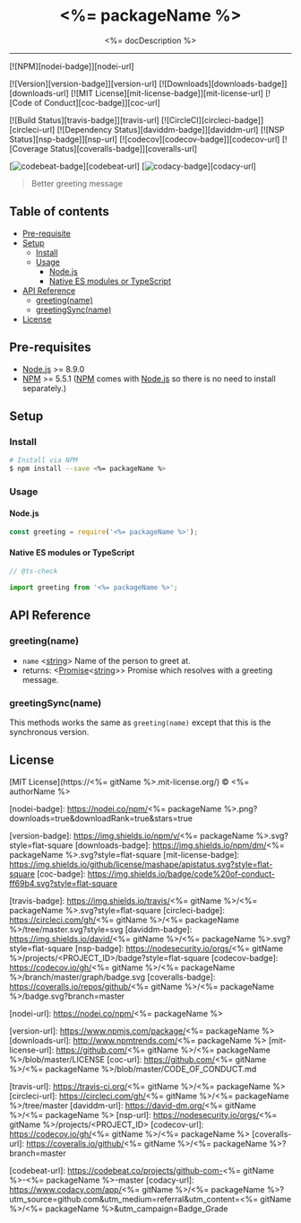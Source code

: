 <div align="center" style="text-align: center;">
  <h1 style="border-bottom: none;"><%= packageName %></h1>

  <p><%= docDescription %></p>
</div>

<hr />

[![NPM][nodei-badge]][nodei-url]

[![Version][version-badge]][version-url]
[![Downloads][downloads-badge]][downloads-url]
[![MIT License][mit-license-badge]][mit-license-url]
[![Code of Conduct][coc-badge]][coc-url]

[![Build Status][travis-badge]][travis-url]
[![CircleCI][circleci-badge]][circleci-url]
[![Dependency Status][daviddm-badge]][daviddm-url]
[![NSP Status][nsp-badge]][nsp-url]
[![codecov][codecov-badge]][codecov-url]
[![Coverage Status][coveralls-badge]][coveralls-url]

[![codebeat-badge]][codebeat-url]
[![codacy-badge]][codacy-url]

> Better greeting message

## Table of contents

- [Pre-requisite](#pre-requisite)
- [Setup](#setup)
  - [Install](#install)
  - [Usage](#usage)
    - [Node.js](#nodejs)
    - [Native ES modules or TypeScript](#native-es-modules-or-typescript)
- [API Reference](#api-reference)
  - [greeting(name)](#greetingname)
  - [greetingSync(name)](#greetingsyncname)
- [License](#license)

## Pre-requisites

- [Node.js][nodejs-url] >= 8.9.0
- [NPM][npm-url] >= 5.5.1 ([NPM][npm-url] comes with [Node.js][nodejs-url] so there is no need to install separately.)

## Setup

### Install

```sh
# Install via NPM
$ npm install --save <%= packageName %>
```

### Usage

#### Node.js

```js
const greeting = require('<%= packageName %>');
```

#### Native ES modules or TypeScript

```ts
// @ts-check

import greeting from '<%= packageName %>';
```

## API Reference

### greeting(name)

- `name` <[string][string-mdn-url]> Name of the person to greet at.
- returns: <[Promise][promise-mdn-url]&lt;[string][string-mdn-url]&gt;> Promise which resolves with a greeting message.

### greetingSync(name)

This methods works the same as `greeting(name)` except that this is the synchronous version.

## License

[MIT License](https://<%= gitName %>.mit-license.org/) © <%= authorName %>

<!-- References -->
[typescript-url]: https://github.com/Microsoft/TypeScript
[nodejs-url]: https://nodejs.org
[npm-url]: https://www.npmjs.com
[node-releases-url]: https://nodejs.org/en/download/releases

[array-mdn-url]: https://developer.mozilla.org/en-US/docs/Web/JavaScript/Reference/Global_Objects/Array
[boolean-mdn-url]: https://developer.mozilla.org/en-US/docs/Web/JavaScript/Reference/Global_Objects/Boolean
[function-mdn-url]: https://developer.mozilla.org/en-US/docs/Web/JavaScript/Reference/Global_Objects/Function
[map-mdn-url]: https://developer.mozilla.org/en-US/docs/Web/JavaScript/Reference/Global_Objects/Map
[number-mdn-url]: https://developer.mozilla.org/en-US/docs/Web/JavaScript/Reference/Global_Objects/Number
[object-mdn-url]: https://developer.mozilla.org/en-US/docs/Web/JavaScript/Reference/Global_Objects/Object
[promise-mdn-url]: https://developer.mozilla.org/en-US/docs/Web/JavaScript/Reference/Global_Objects/Promise
[regexp-mdn-url]: https://developer.mozilla.org/en-US/docs/Web/JavaScript/Reference/Global_Objects/RegExp
[set-mdn-url]: https://developer.mozilla.org/en-US/docs/Web/JavaScript/Reference/Global_Objects/Set
[string-mdn-url]: https://developer.mozilla.org/en-US/docs/Web/JavaScript/Reference/Global_Objects/String

<!-- Badges -->
[nodei-badge]: https://nodei.co/npm/<%= packageName %>.png?downloads=true&downloadRank=true&stars=true

[version-badge]: https://img.shields.io/npm/v/<%= packageName %>.svg?style=flat-square
[downloads-badge]: https://img.shields.io/npm/dm/<%= packageName %>.svg?style=flat-square
[mit-license-badge]: https://img.shields.io/github/license/mashape/apistatus.svg?style=flat-square
[coc-badge]: https://img.shields.io/badge/code%20of-conduct-ff69b4.svg?style=flat-square

[travis-badge]: https://img.shields.io/travis/<%= gitName %>/<%= packageName %>.svg?style=flat-square
[circleci-badge]: https://circleci.com/gh/<%= gitName %>/<%= packageName %>/tree/master.svg?style=svg
[daviddm-badge]: https://img.shields.io/david/<%= gitName %>/<%= packageName %>.svg?style=flat-square
[nsp-badge]: https://nodesecurity.io/orgs/<%= gitName %>/projects/<PROJECT_ID>/badge?style=flat-square
[codecov-badge]: https://codecov.io/gh/<%= gitName %>/<%= packageName %>/branch/master/graph/badge.svg
[coveralls-badge]: https://coveralls.io/repos/github/<%= gitName %>/<%= packageName %>/badge.svg?branch=master

[codebeat-badge]: https://codebeat.co/badges/<PROJECT_ID>?style=flat-square
[codacy-badge]: https://api.codacy.com/project/badge/Grade/<PROJECT_ID>?style=flat-square

<!-- Links -->
[nodei-url]: https://nodei.co/npm/<%= packageName %>

[version-url]: https://www.npmjs.com/package/<%= packageName %>
[downloads-url]: http://www.npmtrends.com/<%= packageName %>
[mit-license-url]: https://github.com/<%= gitName %>/<%= packageName %>/blob/master/LICENSE
[coc-url]: https://github.com/<%= gitName %>/<%= packageName %>/blob/master/CODE_OF_CONDUCT.md

[travis-url]: https://travis-ci.org/<%= gitName %>/<%= packageName %>
[circleci-url]: https://circleci.com/gh/<%= gitName %>/<%= packageName %>/tree/master
[daviddm-url]: https://david-dm.org/<%= gitName %>/<%= packageName %>
[nsp-url]: https://nodesecurity.io/orgs/<%= gitName %>/projects/<PROJECT_ID>
[codecov-url]: https://codecov.io/gh/<%= gitName %>/<%= packageName %>
[coveralls-url]: https://coveralls.io/github/<%= gitName %>/<%= packageName %>?branch=master

[codebeat-url]: https://codebeat.co/projects/github-com-<%= gitName %>-<%= packageName %>-master
[codacy-url]: https://www.codacy.com/app/<%= gitName %>/<%= packageName %>?utm_source=github.com&amp;utm_medium=referral&amp;utm_content=<%= gitName %>/<%= packageName %>&amp;utm_campaign=Badge_Grade
